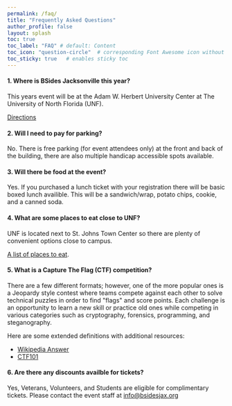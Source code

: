 ```yaml
---
permalink: /faq/
title: "Frequently Asked Questions"
author_profile: false
layout: splash
toc: true
toc_label: "FAQ" # default: Content
toc_icon: "question-circle"  # corresponding Font Awesome icon without the "fa" prefix
toc_sticky: true   # enables sticky toc
---
```


#### 1. Where is BSides Jacksonville this year?

This years event will be at the Adam W. Herbert University Center at The University of North Florida (UNF).

[Directions](https://www.unf.edu/universitycenter/directions.html)

#### 2. Will I need to pay for parking?

No. There is free parking (for event attendees only) at the front and back of the building, there are also multiple handicap accessible spots available.

#### 3. Will there be food at the event?

Yes. If you purchased a lunch ticket with your registration there will be basic boxed lunch availible. This will be a sandwich/wrap, potato chips, cookie, and a canned soda.

#### 4. What are some places to eat close to UNF?

UNF is located next to St. Johns Town Center so there are plenty of convenient options close to campus.

[A list of places to eat](https://www.google.com/search?q=university+of+north+florida+restaurants&sca_esv=565545338&biw=1395&bih=876&tbm=lcl&sxsrf=AM9HkKmCt9Kzca8M-lxqrIOh98iJhc9MUg%3A1694750370560&ei=otYDZbbmIa3liLMPopWLgA0&oq=University+of+North++restaurants&gs_lp=Eg1nd3Mtd2l6LWxvY2FsIiBVbml2ZXJzaXR5IG9mIE5vcnRoICByZXN0YXVyYW50cyoCCAAyBhAAGAcYHjIGEAAYBxgeMggQABgHGB4YDzIGEAAYCBgeMgYQABgIGB4yBhAAGAgYHjIGEAAYCBgeMgYQABgIGB4yBhAAGAgYHjIGEAAYCBgeSIHSAVDbkgFYt8IBcAN4AJABAJgBoAGgAeUYqgEEMC4yMrgBA8gBAPgBAcICBBAjGCfCAgUQABiABMICBBAAGB7CAgYQABgFGB7CAgYQABgWGB7CAggQABiKBRiRAsICCBAAGAgYBxgeiAYB&sclient=gws-wiz-local#rlfi=hd:;si:;mv:[[30.285157899999998,-81.50484209999999],[30.249991100000003,-81.5311109]];tbs:lrf:!1m4!1u3!2m2!3m1!1e1!1m4!1u5!2m2!5m1!1sgcid_3american_1restaurant!1m4!1u5!2m2!5m1!1sgcid_3pizza_1restaurant!1m4!1u2!2m2!2m1!1e1!1m4!1u1!2m2!1m1!1e1!1m4!1u1!2m2!1m1!1e2!1m4!1u22!2m2!21m1!1e1!2m1!1e2!2m1!1e5!2m1!1e1!2m1!1e3!3sIAEqAlVT,lf:1,lf_ui:9).

#### 5. What is a Capture The Flag (CTF) competition?

There are a few different formats; however, one of the more popular ones is a Jeopardy style contest where teams compete against each other to
solve technical puzzles in order to find "flags" and score points. Each challenge is an opportunity to learn a new skill or practice old ones while
competing in various categories such as cryptography, forensics, programming, and steganography.

Here are some extended definitions with additional resources:
* [Wikipedia Answer](https://en.wikipedia.org/wiki/Capture_the_flag_(cybersecurity))
* [CTF101](https://ctf101.org/)

#### 6. Are there any discounts availble for tickets?

Yes, Veterans, Volunteers, and Students are eligible for complimentary tickets. Please contact the event staff at [info@bsidesjax.org](mailto:info@bsidesjax.org)